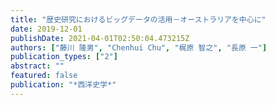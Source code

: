 ```yaml
---
title: "歴史研究におけるビッグデータの活用－オーストラリアを中心に"
date: 2019-12-01
publishDate: 2021-04-01T02:50:04.473215Z
authors: ["藤川 隆男", "Chenhui Chu", "梶原 智之", "長原 一"]
publication_types: ["2"]
abstract: ""
featured: false
publication: "*西洋史学*"
---
```


